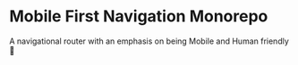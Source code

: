 # Mobile First Navigation Monorepo
A navigational router with an emphasis on being Mobile and Human friendly 📱
